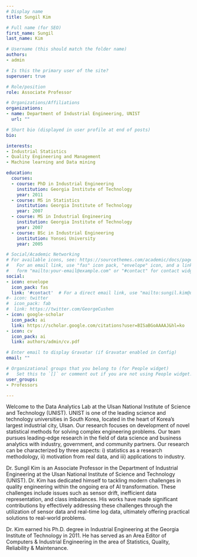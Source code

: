 ```yaml
---
# Display name
title: Sungil Kim

# Full name (for SEO)
first_name: Sungil
last_name: Kim

# Username (this should match the folder name)
authors:
- admin

# Is this the primary user of the site?
superuser: true

# Role/position
role: Associate Professor 

# Organizations/Affiliations
organizations:
- name: Department of Industrial Engineering, UNIST
  url: ""

# Short bio (displayed in user profile at end of posts)
bio: 

interests:
- Industrial Statistics
- Quality Engineering and Management
- Machine learning and Data mining

education:
  courses:
  - course: PhD in Industrial Engineering
    institution: Georgia Institute of Technology
    year: 2011
  - course: MS in Statistics
    institution: Georgia Institute of Technology
    year: 2007
  - course: MS in Industrial Engineering
    institution: Georgia Institute of Technology
    year: 2007
  - course: BSc in Industrial Engineering
    institution: Yonsei University
    year: 2005

# Social/Academic Networking
# For available icons, see: https://sourcethemes.com/academic/docs/page-builder/#icons
#   For an email link, use "fas" icon pack, "envelope" icon, and a link in the
#   form "mailto:your-email@example.com" or "#contact" for contact widget.
social:
- icon: envelope
  icon_pack: fas
  link: '#contact'  # For a direct email link, use "mailto:sungil.kim@unist.ac.kr".
#- icon: twitter
#  icon_pack: fab
#  link: https://twitter.com/GeorgeCushen
- icon: google-scholar
  icon_pack: ai
  link: https://scholar.google.com/citations?user=BISaBGoAAAAJ&hl=ko
- icon: cv
  icon_pack: ai
  link: authors/admin/cv.pdf

# Enter email to display Gravatar (if Gravatar enabled in Config)
email: ""

# Organizational groups that you belong to (for People widget)
#   Set this to `[]` or comment out if you are not using People widget.
user_groups:
- Professors

---
```



Welcome to the Data Analytics Lab at the Ulsan National Institute of Science and Technology (UNIST). UNIST is one of the leading science and technology universities in South Korea, located in the heart of Korea’s largest industrial city, Ulsan. Our research focuses on development of novel statistical methods for solving complex engineering problems. Our team pursues leading-edge research in the field of data science and business analytics with industry, government, and community partners. Our research can be characterized by three aspects: i) statistics as a research methodology, ii) motivation from real data, and iii) applications to industry.


Dr. Sungil Kim is an Associate Professor in the Department of Industrial Engineering at the Ulsan National Institute of Science and Technology (UNIST). Dr. Kim has dedicated himself to tackling modern challenges in quality engineering within the ongoing era of AI transformation. These challenges include issues such as sensor drift, inefficient data representation, and class imbalances. His works have made significant contributions by effectively addressing these challenges through the utilization of sensor data and real-time log data, ultimately offering practical solutions to real-world problems. 

Dr. Kim earned his Ph.D. degree in Industrial Engineering at the Georgia Institute of Technology in 2011. He has served as an Area Editor of Computers & Industrial Engineering in the area of Statistics, Quality, Reliability & Maintenance. 



